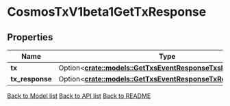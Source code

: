 # CosmosTxV1beta1GetTxResponse

## Properties

Name | Type | Description | Notes
------------ | ------------- | ------------- | -------------
**tx** | Option<[**crate::models::GetTxsEventResponseTxsInner**](GetTxsEvent_response_txs_inner.md)> |  | [optional]
**tx_response** | Option<[**crate::models::GetTxsEventResponseTxResponsesInner**](GetTxsEvent_response_tx_responses_inner.md)> |  | [optional]

[Back to Model list](../README.md#documentation-for-models) [Back to API list](../README.md#documentation-for-api-endpoints) [Back to README](../README.md)


